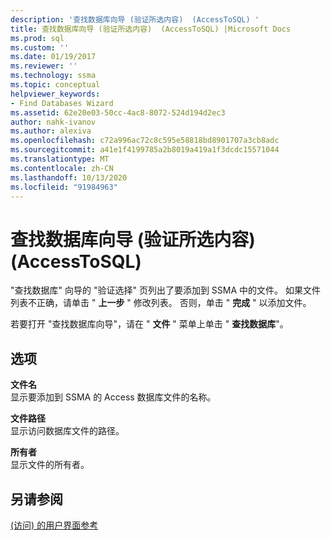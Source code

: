 ```yaml
---
description: '查找数据库向导 (验证所选内容)  (AccessToSQL) '
title: 查找数据库向导 (验证所选内容)  (AccessToSQL) |Microsoft Docs
ms.prod: sql
ms.custom: ''
ms.date: 01/19/2017
ms.reviewer: ''
ms.technology: ssma
ms.topic: conceptual
helpviewer_keywords:
- Find Databases Wizard
ms.assetid: 62e20e03-50cc-4ac8-8072-524d194d2ec3
author: nahk-ivanov
ms.author: alexiva
ms.openlocfilehash: c72a996ac72c8c595e58818bd8901707a3cb8adc
ms.sourcegitcommit: a41e1f4199785a2b8019a419a1f3dcdc15571044
ms.translationtype: MT
ms.contentlocale: zh-CN
ms.lasthandoff: 10/13/2020
ms.locfileid: "91984963"
---
```

# <a name="find-databases-wizard-verify-selection-accesstosql"></a>查找数据库向导 (验证所选内容)  (AccessToSQL) 
"查找数据库" 向导的 "验证选择" 页列出了要添加到 SSMA 中的文件。 如果文件列表不正确，请单击 " **上一步** " 修改列表。 否则，单击 " **完成** " 以添加文件。  
  
若要打开 "查找数据库向导"，请在 " **文件** " 菜单上单击 " **查找数据库**"。  
  
## <a name="options"></a>选项  
**文件名**  
显示要添加到 SSMA 的 Access 数据库文件的名称。  
  
**文件路径**  
显示访问数据库文件的路径。  
  
**所有者**  
显示文件的所有者。  
  
## <a name="see-also"></a>另请参阅  
[ (访问) 的用户界面参考 ](./user-interface-reference-accesstosql.md)  
